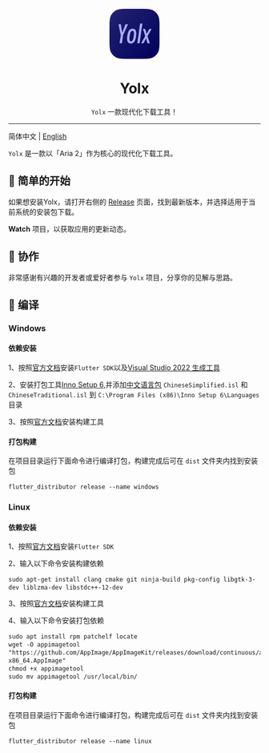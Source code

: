 <p align="center">
<img src="./assets/logo.png" style="width:100px;height:100px;"/>
</p>

<div align="center">

# Yolx

`Yolx` 一款现代化下载工具！
  

</div>

---

简体中文 | [English](/README_EN.md)

`Yolx` 是一款以「Aria 2」作为核心的现代化下载工具。

## 🙌 简单的开始

如果想安装Yolx，请打开右侧的 [Release](https://github.com/uiYzzi/Yolx/releases) 页面，找到最新版本，并选择适用于当前系统的安装包下载。


**Watch** 项目，以获取应用的更新动态。

## 🚀 协作

非常感谢有兴趣的开发者或爱好者参与 `Yolx` 项目，分享你的见解与思路。

## 🍭 编译

### Windows
#### 依赖安装

1、按照[官方文档](https://flutter.cn/docs/get-started/install/windows)安装`Flutter SDK`以及[Visual Studio 2022 生成工具](https://visualstudio.microsoft.com/downloads/#build-tools-for-visual-studio-2022)

2、安装打包工具[Inno Setup 6](https://jrsoftware.org/isinfo.php),并添加[中文语言包](https://jrsoftware.org/files/istrans/) `ChineseSimplified.isl` 和 `ChineseTraditional.isl` 到 `C:\Program Files (x86)\Inno Setup 6\Languages` 目录

3、按照[官方文档](https://distributor.leanflutter.dev/zh-hans/getting-started/)安装构建工具
#### 打包构建

在项目目录运行下面命令进行编译打包，构建完成后可在 `dist` 文件夹内找到安装包

```
flutter_distributor release --name windows
```

### Linux
#### 依赖安装

1、按照[官方文档](https://flutter.cn/docs/get-started/install/linux)安装`Flutter SDK`

2、输入以下命令安装构建依赖
```
sudo apt-get install clang cmake git ninja-build pkg-config libgtk-3-dev liblzma-dev libstdc++-12-dev

```

3、按照[官方文档](https://distributor.leanflutter.dev/zh-hans/getting-started/)安装构建工具

4、输入以下命令安装打包依赖
```
sudo apt install rpm patchelf locate
wget -O appimagetool "https://github.com/AppImage/AppImageKit/releases/download/continuous/appimagetool-x86_64.AppImage"
chmod +x appimagetool
sudo mv appimagetool /usr/local/bin/
```
#### 打包构建

在项目目录运行下面命令进行编译打包，构建完成后可在 `dist` 文件夹内找到安装包

```
flutter_distributor release --name linux
```